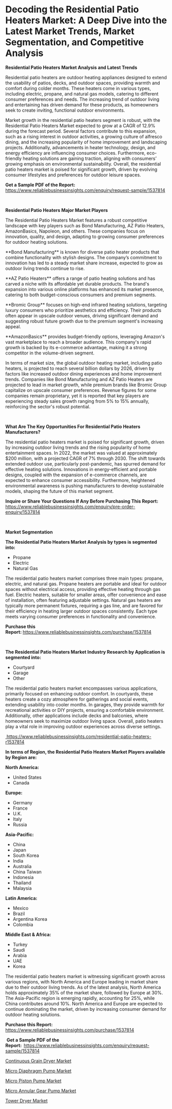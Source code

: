 <p><h1>Decoding the Residential Patio Heaters Market: A Deep Dive into the Latest Market Trends, Market Segmentation, and Competitive Analysis</h1></p><p><strong>Residential Patio Heaters Market Analysis and Latest Trends</strong></p>
<p><p>Residential patio heaters are outdoor heating appliances designed to extend the usability of patios, decks, and outdoor spaces, providing warmth and comfort during colder months. These heaters come in various types, including electric, propane, and natural gas models, catering to different consumer preferences and needs. The increasing trend of outdoor living and entertaining has driven demand for these products, as homeowners seek to create inviting, functional outdoor environments.</p><p>Market growth in the residential patio heaters segment is robust, with the Residential Patio Heaters Market expected to grow at a CAGR of 12.9% during the forecast period. Several factors contribute to this expansion, such as a rising interest in outdoor activities, a growing culture of alfresco dining, and the increasing popularity of home improvement and landscaping projects. Additionally, advancements in heater technology, design, and energy efficiency are influencing consumer choices. Furthermore, eco-friendly heating solutions are gaining traction, aligning with consumers’ growing emphasis on environmental sustainability. Overall, the residential patio heaters market is poised for significant growth, driven by evolving consumer lifestyles and preferences for outdoor leisure spaces.</p></p>
<p><strong>Get a Sample PDF of the Report:&nbsp;</strong> <a href="https://www.reliablebusinessinsights.com/enquiry/request-sample/1537814?utm_campaign=1121&utm_medium=2&utm_source=Github&utm_content=ia&utm_term=20022025&utm_id=residential-patio-heaters">https://www.reliablebusinessinsights.com/enquiry/request-sample/1537814</a></p>
<p>&nbsp;</p>
<p><strong>Residential Patio Heaters Major Market Players</strong></p>
<p><p>The Residential Patio Heaters Market features a robust competitive landscape with key players such as Bond Manufacturing, AZ Patio Heaters, AmazonBasics, Napoleon, and others. These companies focus on innovation, quality, and design, adapting to growing consumer preferences for outdoor heating solutions.</p><p>**Bond Manufacturing** is known for diverse patio heater products that combine functionality with stylish designs. The company’s commitment to innovation has led to a steady market share increase, expected to grow as outdoor living trends continue to rise.</p><p>**AZ Patio Heaters** offers a range of patio heating solutions and has carved a niche with its affordable yet durable products. The brand's expansion into various online platforms has enhanced its market presence, catering to both budget-conscious consumers and premium segments.</p><p>**Bromic Group** focuses on high-end infrared heating solutions, targeting luxury consumers who prioritize aesthetics and efficiency. Their products often appear in upscale outdoor venues, driving significant demand and suggesting robust future growth due to the premium segment's increasing appeal.</p><p>**AmazonBasics** provides budget-friendly options, leveraging Amazon's vast marketplace to reach a broader audience. This company's rapid growth is backed by its e-commerce advantage, making it a strong competitor in the volume-driven segment.</p><p>In terms of market size, the global outdoor heating market, including patio heaters, is projected to reach several billion dollars by 2026, driven by factors like increased outdoor dining experiences and home improvement trends. Companies like Bond Manufacturing and AZ Patio Heaters are projected to lead in market growth, while premium brands like Bromic Group capitalize on upscale consumer preferences. Revenue figures for some companies remain proprietary, yet it is reported that key players are experiencing steady sales growth ranging from 5% to 15% annually, reinforcing the sector's robust potential.</p></p>
<p>&nbsp;</p>
<p><strong>What Are The Key Opportunities For Residential Patio Heaters Manufacturers?</strong></p>
<p><p>The residential patio heaters market is poised for significant growth, driven by increasing outdoor living trends and the rising popularity of home entertainment spaces. In 2022, the market was valued at approximately $200 million, with a projected CAGR of 7% through 2030. The shift towards extended outdoor use, particularly post-pandemic, has spurred demand for effective heating solutions. Innovations in energy-efficient and portable designs, coupled with the expansion of e-commerce channels, are expected to enhance consumer accessibility. Furthermore, heightened environmental awareness is pushing manufacturers to develop sustainable models, shaping the future of this market segment.</p></p>
<p><strong>Inquire or Share Your Questions If Any Before Purchasing This Report:</strong> <a href="https://www.reliablebusinessinsights.com/enquiry/pre-order-enquiry/1537814?utm_campaign=1121&utm_medium=2&utm_source=Github&utm_content=ia&utm_term=20022025&utm_id=residential-patio-heaters">https://www.reliablebusinessinsights.com/enquiry/pre-order-enquiry/1537814</a></p>
<p>&nbsp;</p>
<p><strong>Market Segmentation</strong></p>
<p><strong>The Residential Patio Heaters Market Analysis by types is segmented into:</strong></p>
<p><ul><li>Propane</li><li>Electric</li><li>Natural Gas</li></ul></p>
<p><p>The residential patio heaters market comprises three main types: propane, electric, and natural gas. Propane heaters are portable and ideal for outdoor spaces without electrical access, providing effective heating through gas fuel. Electric heaters, suitable for smaller areas, offer convenience and ease of installation, often featuring adjustable settings. Natural gas heaters are typically more permanent fixtures, requiring a gas line, and are favored for their efficiency in heating larger outdoor spaces consistently. Each type meets varying consumer preferences in functionality and convenience.</p></p>
<p><strong>Purchase this Report:&nbsp;</strong><a href="https://www.reliablebusinessinsights.com/purchase/1537814?utm_campaign=1121&utm_medium=2&utm_source=Github&utm_content=ia&utm_term=20022025&utm_id=residential-patio-heaters">https://www.reliablebusinessinsights.com/purchase/1537814</a></p>
<p>&nbsp;</p>
<p><strong>The Residential Patio Heaters Market Industry Research by Application is segmented into:</strong></p>
<p><ul><li>Courtyard</li><li>Garage</li><li>Other</li></ul></p>
<p><p>The residential patio heaters market encompasses various applications, primarily focused on enhancing outdoor comfort. In courtyards, these heaters create a cozy atmosphere for gatherings and social events, extending usability into cooler months. In garages, they provide warmth for recreational activities or DIY projects, ensuring a comfortable environment. Additionally, other applications include decks and balconies, where homeowners seek to maximize outdoor living space. Overall, patio heaters play a vital role in improving outdoor experiences across diverse settings.</p></p>
<p><a href="https://www.reliablebusinessinsights.com/residential-patio-heaters-r1537814?utm_campaign=1121&utm_medium=2&utm_source=Github&utm_content=ia&utm_term=20022025&utm_id=residential-patio-heaters">&nbsp;https://www.reliablebusinessinsights.com/residential-patio-heaters-r1537814</a></p>
<p><strong>In terms of Region, the Residential Patio Heaters Market Players available by Region are:</strong></p>
<p>
    <p> <strong> North America: </strong>
        <ul>
            <li>United States</li>
            <li>Canada</li>
        </ul>
        </p> 
    <p> <strong> Europe: </strong>
        <ul>
            <li>Germany</li>
            <li>France</li>
            <li>U.K.</li>
            <li>Italy</li>
            <li>Russia</li>
        </ul>
        </p> 
    <p> <strong> Asia-Pacific: </strong>
        <ul>
            <li>China</li>
            <li>Japan</li>
            <li>South Korea</li>
            <li>India</li>
            <li>Australia</li>
            <li>China Taiwan</li>
            <li>Indonesia</li>
            <li>Thailand</li>
            <li>Malaysia</li>
        </ul>
        </p> 
    <p> <strong> Latin America: </strong>
        <ul>
            <li>Mexico</li>
            <li>Brazil</li>
            <li>Argentina Korea</li>
            <li>Colombia</li>
        </ul>
        </p> 
    <p> <strong> Middle East & Africa: </strong>
        <ul>
            <li>Turkey</li>
            <li>Saudi</li>
            <li>Arabia</li>
            <li>UAE</li>
            <li>Korea</li>
        </ul>
    </p>
    </p>
<p><p>The residential patio heaters market is witnessing significant growth across various regions, with North America and Europe leading in market share due to their outdoor living trends. As of the latest analysis, North America holds approximately 35% of the market share, followed by Europe at 30%. The Asia-Pacific region is emerging rapidly, accounting for 25%, while China contributes around 10%. North America and Europe are expected to continue dominating the market, driven by increasing consumer demand for outdoor heating solutions.</p></p>
<p><strong>Purchase this Report: </strong><a href="https://www.reliablebusinessinsights.com/purchase/1537814?utm_campaign=1121&utm_medium=2&utm_source=Github&utm_content=ia&utm_term=20022025&utm_id=residential-patio-heaters">https://www.reliablebusinessinsights.com/purchase/1537814</a></p>
<p>&nbsp;<strong>Get a Sample PDF of the Report:&nbsp;&nbsp;</strong><a href="https://www.reliablebusinessinsights.com/enquiry/request-sample/1537814?utm_campaign=1121&utm_medium=2&utm_source=Github&utm_content=ia&utm_term=20022025&utm_id=residential-patio-heaters">https://www.reliablebusinessinsights.com/enquiry/request-sample/1537814</a></p>
<p><strong></strong></p>
<p><p><a href="https://github.com/itayjedhe/Market-Research-Report-List-1/blob/main/continuous-grain-dryer-market.md?utm_campaign=1121&utm_medium=2&utm_source=Github&utm_content=ia&utm_term=20022025&utm_id=residential-patio-heaters">Continuous Grain Dryer Market</a></p><p><a href="https://github.com/voetzeszuh/Market-Research-Report-List-1/blob/main/micro-diaphragm-pump-market.md?utm_campaign=1121&utm_medium=2&utm_source=Github&utm_content=ia&utm_term=20022025&utm_id=residential-patio-heaters">Micro Diaphragm Pump Market</a></p><p><a href="https://github.com/celpabembes/Market-Research-Report-List-1/blob/main/micro-piston-pump-market.md?utm_campaign=1121&utm_medium=2&utm_source=Github&utm_content=ia&utm_term=20022025&utm_id=residential-patio-heaters">Micro Piston Pump Market</a></p><p><a href="https://github.com/sandoyjonet/Market-Research-Report-List-1/blob/main/micro-annular-gear-pump-market.md?utm_campaign=1121&utm_medium=2&utm_source=Github&utm_content=ia&utm_term=20022025&utm_id=residential-patio-heaters">Micro Annular Gear Pump Market</a></p><p><a href="https://github.com/aksayvoogdt/Market-Research-Report-List-1/blob/main/tower-dryer-market.md?utm_campaign=1121&utm_medium=2&utm_source=Github&utm_content=ia&utm_term=20022025&utm_id=residential-patio-heaters">Tower Dryer Market</a></p></p>